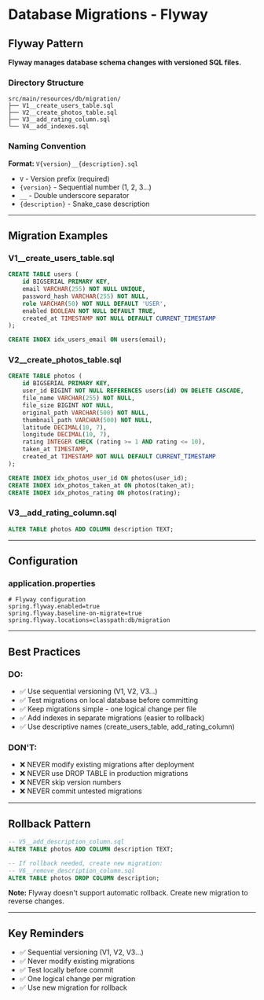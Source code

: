 # Database Migrations - Flyway

## Flyway Pattern

**Flyway manages database schema changes with versioned SQL files.**

### Directory Structure

```
src/main/resources/db/migration/
├── V1__create_users_table.sql
├── V2__create_photos_table.sql
├── V3__add_rating_column.sql
└── V4__add_indexes.sql
```

### Naming Convention

**Format:** `V{version}__{description}.sql`

- `V` - Version prefix (required)
- `{version}` - Sequential number (1, 2, 3...)
- `__` - Double underscore separator
- `{description}` - Snake_case description

---

## Migration Examples

### V1__create_users_table.sql

```sql
CREATE TABLE users (
    id BIGSERIAL PRIMARY KEY,
    email VARCHAR(255) NOT NULL UNIQUE,
    password_hash VARCHAR(255) NOT NULL,
    role VARCHAR(50) NOT NULL DEFAULT 'USER',
    enabled BOOLEAN NOT NULL DEFAULT TRUE,
    created_at TIMESTAMP NOT NULL DEFAULT CURRENT_TIMESTAMP
);

CREATE INDEX idx_users_email ON users(email);
```

### V2__create_photos_table.sql

```sql
CREATE TABLE photos (
    id BIGSERIAL PRIMARY KEY,
    user_id BIGINT NOT NULL REFERENCES users(id) ON DELETE CASCADE,
    file_name VARCHAR(255) NOT NULL,
    file_size BIGINT NOT NULL,
    original_path VARCHAR(500) NOT NULL,
    thumbnail_path VARCHAR(500) NOT NULL,
    latitude DECIMAL(10, 7),
    longitude DECIMAL(10, 7),
    rating INTEGER CHECK (rating >= 1 AND rating <= 10),
    taken_at TIMESTAMP,
    created_at TIMESTAMP NOT NULL DEFAULT CURRENT_TIMESTAMP
);

CREATE INDEX idx_photos_user_id ON photos(user_id);
CREATE INDEX idx_photos_taken_at ON photos(taken_at);
CREATE INDEX idx_photos_rating ON photos(rating);
```

### V3__add_rating_column.sql

```sql
ALTER TABLE photos ADD COLUMN description TEXT;
```

---

## Configuration

### application.properties

```properties
# Flyway configuration
spring.flyway.enabled=true
spring.flyway.baseline-on-migrate=true
spring.flyway.locations=classpath:db/migration
```

---

## Best Practices

### DO:
- ✅ Use sequential versioning (V1, V2, V3...)
- ✅ Test migrations on local database before committing
- ✅ Keep migrations simple - one logical change per file
- ✅ Add indexes in separate migrations (easier to rollback)
- ✅ Use descriptive names (create_users_table, add_rating_column)

### DON'T:
- ❌ NEVER modify existing migrations after deployment
- ❌ NEVER use DROP TABLE in production migrations
- ❌ NEVER skip version numbers
- ❌ NEVER commit untested migrations

---

## Rollback Pattern

```sql
-- V5__add_description_column.sql
ALTER TABLE photos ADD COLUMN description TEXT;

-- If rollback needed, create new migration:
-- V6__remove_description_column.sql
ALTER TABLE photos DROP COLUMN description;
```

**Note:** Flyway doesn't support automatic rollback. Create new migration to reverse changes.

---

## Key Reminders

- ✅ Sequential versioning (V1, V2, V3...)
- ✅ Never modify existing migrations
- ✅ Test locally before commit
- ✅ One logical change per migration
- ✅ Use new migration for rollback
